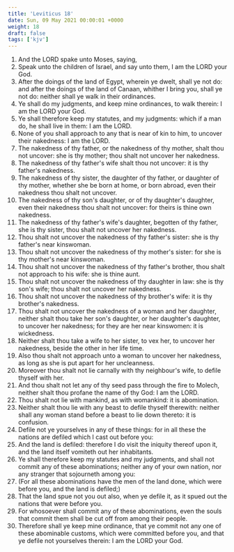 ```yaml
---
title: 'Leviticus 18'
date: Sun, 09 May 2021 00:00:01 +0000
weight: 18
draft: false
tags: ['kjv'] 
---
```


1. And the LORD spake unto Moses, saying,
2. Speak unto the children of Israel, and say unto them, I am the LORD your God.
3. After the doings of the land of Egypt, wherein ye dwelt, shall ye not do: and after the doings of the land of Canaan, whither I bring you, shall ye not do: neither shall ye walk in their ordinances.
4. Ye shall do my judgments, and keep mine ordinances, to walk therein: I am the LORD your God.
5. Ye shall therefore keep my statutes, and my judgments: which if a man do, he shall live in them: I am the LORD.
6. None of you shall approach to any that is near of kin to him, to uncover their nakedness: I am the LORD.
7. The nakedness of thy father, or the nakedness of thy mother, shalt thou not uncover: she is thy mother; thou shalt not uncover her nakedness.
8. The nakedness of thy father's wife shalt thou not uncover: it is thy father's nakedness.
9. The nakedness of thy sister, the daughter of thy father, or daughter of thy mother, whether she be born at home, or born abroad, even their nakedness thou shalt not uncover.
10. The nakedness of thy son's daughter, or of thy daughter's daughter, even their nakedness thou shalt not uncover: for theirs is thine own nakedness.
11. The nakedness of thy father's wife's daughter, begotten of thy father, she is thy sister, thou shalt not uncover her nakedness.
12. Thou shalt not uncover the nakedness of thy father's sister: she is thy father's near kinswoman.
13. Thou shalt not uncover the nakedness of thy mother's sister: for she is thy mother's near kinswoman.
14. Thou shalt not uncover the nakedness of thy father's brother, thou shalt not approach to his wife: she is thine aunt.
15. Thou shalt not uncover the nakedness of thy daughter in law: she is thy son's wife; thou shalt not uncover her nakedness.
16. Thou shalt not uncover the nakedness of thy brother's wife: it is thy brother's nakedness.
17. Thou shalt not uncover the nakedness of a woman and her daughter, neither shalt thou take her son's daughter, or her daughter's daughter, to uncover her nakedness; for they are her near kinswomen: it is wickedness.
18. Neither shalt thou take a wife to her sister, to vex her, to uncover her nakedness, beside the other in her life time.
19. Also thou shalt not approach unto a woman to uncover her nakedness, as long as she is put apart for her uncleanness.
20. Moreover thou shalt not lie carnally with thy neighbour's wife, to defile thyself with her.
21. And thou shalt not let any of thy seed pass through the fire to Molech, neither shalt thou profane the name of thy God: I am the LORD.
22. Thou shalt not lie with mankind, as with womankind: it is abomination.
23. Neither shalt thou lie with any beast to defile thyself therewith: neither shall any woman stand before a beast to lie down thereto: it is confusion.
24. Defile not ye yourselves in any of these things: for in all these the nations are defiled which I cast out before you:
25. And the land is defiled: therefore I do visit the iniquity thereof upon it, and the land itself vomiteth out her inhabitants.
26. Ye shall therefore keep my statutes and my judgments, and shall not commit any of these abominations; neither any of your own nation, nor any stranger that sojourneth among you:
27. (For all these abominations have the men of the land done, which were before you, and the land is defiled;)
28. That the land spue not you out also, when ye defile it, as it spued out the nations that were before you.
29. For whosoever shall commit any of these abominations, even the souls that commit them shall be cut off from among their people.
30. Therefore shall ye keep mine ordinance, that ye commit not any one of these abominable customs, which were committed before you, and that ye defile not yourselves therein: I am the LORD your God.
